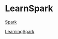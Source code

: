 # LearnSpark

[Spark](http://spark.apache.org/)

[LearningSpark](https://github.com/spirom/LearningSpark)